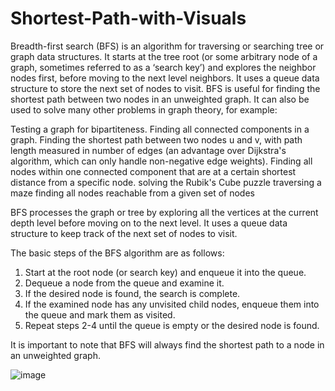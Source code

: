 # Shortest-Path-with-Visuals
Breadth-first search (BFS) is an algorithm for traversing or searching tree or graph data structures. It starts at the tree root (or some arbitrary node of a graph, sometimes referred to as a ‘search key’) and explores the neighbor nodes first, before moving to the next level neighbors.
It uses a queue data structure to store the next set of nodes to visit. BFS is useful for finding the shortest path between two nodes in an unweighted graph.
It can also be used to solve many other problems in graph theory, for example:

Testing a graph for bipartiteness.
Finding all connected components in a graph.
Finding the shortest path between two nodes u and v, with path length measured in number of edges (an advantage over Dijkstra's algorithm, which can only handle non-negative edge weights).
Finding all nodes within one connected component that are at a certain shortest distance from a specific node.
solving the Rubik's Cube puzzle
traversing a maze
finding all nodes reachable from a given set of nodes

BFS processes the graph or tree by exploring all the vertices at the current depth level before moving on to the next level. It uses a queue data structure to keep track of the next set of nodes to visit.

The basic steps of the BFS algorithm are as follows:

1. Start at the root node (or search key) and enqueue it into the queue.
2. Dequeue a node from the queue and examine it.
3. If the desired node is found, the search is complete.
4. If the examined node has any unvisited child nodes, enqueue them into the queue and mark them as visited.
5. Repeat steps 2-4 until the queue is empty or the desired node is found.

It is important to note that BFS will always find the shortest path to a node in an unweighted graph.

![image](https://user-images.githubusercontent.com/114533891/212447940-6385fdb6-1a1b-48d8-a780-7088b152b773.png)

